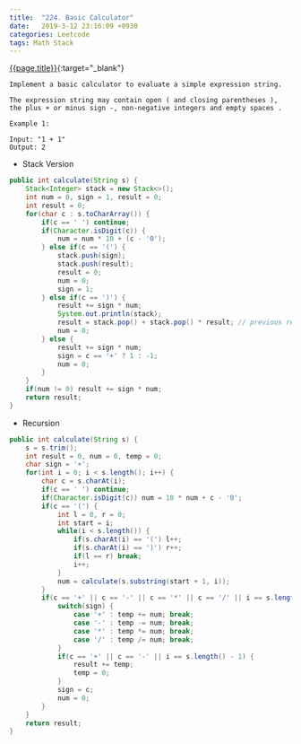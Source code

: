 ```yaml
---
title:  "224. Basic Calculator"
date:   2019-3-12 23:16:09 +0930
categories: Leetcode
tags: Math Stack
---
```


[{{page.title}}](https://leetcode.com/problems/basic-calculator/){:target="_blank"}

    Implement a basic calculator to evaluate a simple expression string.

    The expression string may contain open ( and closing parentheses ), the plus + or minus sign -, non-negative integers and empty spaces .

    Example 1:

    Input: "1 + 1"
    Output: 2

* Stack Version

```java
public int calculate(String s) {
    Stack<Integer> stack = new Stack<>();
    int num = 0, sign = 1, result = 0;
    int result = 0;
    for(char c : s.toCharArray()) {
        if(c == ' ') continue;
        if(Character.isDigit(c)) {
            num = num * 10 + (c - '0');
        } else if(c == '(') {
            stack.push(sign);
            stack.push(result);
            result = 0;
            num = 0;
            sign = 1;
        } else if(c == ')') {
            result += sign * num;
            System.out.println(stack);
            result = stack.pop() + stack.pop() * result; // previous result + current result * sign
            num = 0;
        } else {
            result += sign * num;
            sign = c == '+' ? 1 : -1;
            num = 0;
        }
    }
    if(num != 0) result += sign * num;
    return result;
}
```
* Recursion

```java
public int calculate(String s) {
    s = s.trim();
    int result = 0, num = 0, temp = 0;
    char sign = '+';
    for(int i = 0; i < s.length(); i++) {
        char c = s.charAt(i);
        if(c == ' ') continue;
        if(Character.isDigit(c)) num = 10 * num + c - '0';
        if(c == '(') {
            int l = 0, r = 0;
            int start = i;
            while(i < s.length()) {
                if(s.charAt(i) == '(') l++;
                if(s.charAt(i) == ')') r++;
                if(l == r) break;
                i++;
            }
            num = calculate(s.substring(start + 1, i));
        }
        if(c == '+' || c == '-' || c == '*' || c == '/' || i == s.length()-1) {
            switch(sign) {
                case '+' : temp += num; break;
                case '-' : temp -= num; break;
                case '*' : temp *= num; break;
                case '/' : temp /= num; break;
            }
            if(c == '+' || c == '-' || i == s.length() - 1) {
                result += temp;
                temp = 0;
            }
            sign = c;
            num = 0;
        }
    }
    return result;
}
```
